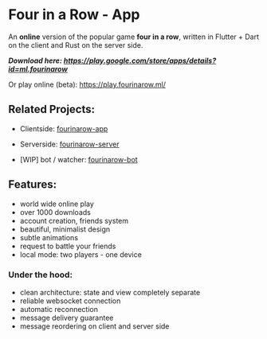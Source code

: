 # Four in a Row - App

An **online** version of the popular game **four in a row**, written in Flutter + Dart on the client and Rust on the server side.

***Download here: https://play.google.com/store/apps/details?id=ml.fourinarow***

Or play online (beta): https://play.fourinarow.ml/

## Related Projects:
- Clientside: [fourinarow-app](https://github.com/ffactory-ofcl/fourinarow-app)

- Serverside: [fourinarow-server](https://github.com/ffactory-ofcl/fourinarow-server)

- \[WIP\] bot / watcher: [fourinarow-bot](https://github.com/ffactory-ofcl/fourinarow-bot)

## Features:
- world wide online play
- over 1000 downloads
- account creation, friends system
- beautiful, minimalist design
- subtle animations
- request to battle your friends
- local mode: two players - one device

### Under the hood:
- clean architecture: state and view completely separate
- reliable websocket connection
- automatic reconnection
- message delivery guarantee
- message reordering on client and server side